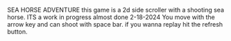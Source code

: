 SEA HORSE ADVENTURE
this game is a 2d side scroller with a shooting sea horse.
ITS a work in progress almost done 2-18-2024
You move with the arrow key and can shoot with space bar.
if you wanna replay hit the refresh button.
